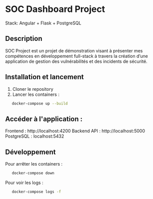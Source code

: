 # SOC Dashboard Project

Stack: Angular + Flask + PostgreSQL

## Description

SOC Project est un projet de démonstration visant à présenter mes compétences en développement full-stack à travers la création d’une application de gestion des vulnérabilités et des incidents de sécurité.

## Installation et lancement

1. Cloner le repository
2. Lancer les containers :
```bash
   docker-compose up --build
```

## Accéder à l'application :

Frontend : http://localhost:4200
Backend API : http://localhost:5000
PostgreSQL : localhost:5432

## Développement
Pour arrêter les containers :
```bash
   docker-compose down
```
Pour voir les logs :
```bash
   docker-compose logs -f
```
